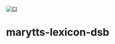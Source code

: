 [![CI](https://github.com/marytts/marytts-lexicon-dsb/actions/workflows/main.yml/badge.svg)](https://github.com/marytts/marytts-lexicon-dsb/actions/workflows/main.yml)

# marytts-lexicon-dsb
